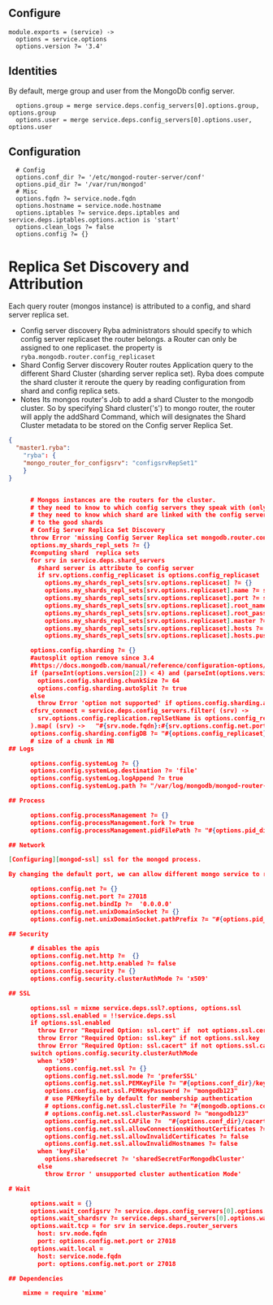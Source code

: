 
## Configure

    module.exports = (service) ->
      options = service.options
      options.version ?= '3.4'

## Identities

By default, merge group and user from the MongoDb config server.

      options.group = merge service.deps.config_servers[0].options.group, options.group
      options.user = merge service.deps.config_servers[0].options.user, options.user

## Configuration

      # Config
      options.conf_dir ?= '/etc/mongod-router-server/conf'
      options.pid_dir ?= '/var/run/mongod'
      # Misc
      options.fqdn ?= service.node.fqdn
      options.hostname = service.node.hostname
      options.iptables ?= service.deps.iptables and service.deps.iptables.options.action is 'start'
      options.clean_logs ?= false
      options.config ?= {}

# Replica Set Discovery and Attribution

Each query router (mongos instance) is attributed to a config, and shard server replica set.
- Config server discovery
  Ryba administrators should specify to which config server replicaset the router belongs.
  a Router can only be assigned to one replicaset.
  the property is `ryba.mongodb.router.config_replicaset`
- Shard Config Server discovery
  Router routes Application query to the different Shard Cluster (sharding server replica set).
  Ryba does compute the shard cluster it reroute the query by reading configuration from shard and config
  replica sets.
- Notes
  Its mongos router's Job to add a shard Cluster to the mongodb cluster. So by specifying Shard cluster('s')
  to mongo router,  the router will apply the addShard Command, which will designates the
  Shard Cluster metadata to be stored on the Config server Replica Set.

```json
{
  "master1.ryba":
    "ryba": {
    "mongo_router_for_configsrv": "configsrvRepSet1"
    }
}


      # Mongos instances are the routers for the cluster.
      # they need to know to which config servers they speak with (only one replicat set of config servers is allowed)
      # they need to know which shard are linked with the config server to be able to route the client
      # to the good shards
      # Config Server Replica Set Discovery
      throw Error 'missing Config Server Replica set mongodb.router.config_replicaset' unless options.config_replicaset?
      options.my_shards_repl_sets ?= {}
      #computing shard  replica sets
      for srv in service.deps.shard_servers
        #shard server is attribute to config server
        if srv.options.config_replicaset is options.config_replicaset
          options.my_shards_repl_sets[srv.options.replicaset] ?= {}
          options.my_shards_repl_sets[srv.options.replicaset].name ?= srv.options.replicaset
          options.my_shards_repl_sets[srv.options.replicaset].port ?= srv.options.config.net.port
          options.my_shards_repl_sets[srv.options.replicaset].root_name ?= srv.options.root.name
          options.my_shards_repl_sets[srv.options.replicaset].root_password ?= srv.options.root.password
          options.my_shards_repl_sets[srv.options.replicaset].master ?= srv.node.fqdn if srv.options.is_master
          options.my_shards_repl_sets[srv.options.replicaset].hosts ?= []
          options.my_shards_repl_sets[srv.options.replicaset].hosts.push srv.node.fqdn

      options.config.sharding ?= {}
      #autosplit option remove since 3.4
      #https://docs.mongodb.com/manual/reference/configuration-options/#mongos-only-options
      if (parseInt(options.version[2]) < 4) and (parseInt(options.version[0]) <= 3)
        options.config.sharding.chunkSize ?= 64
        options.config.sharding.autoSplit ?= true
      else
        throw Error 'option not supported' if options.config.sharding.autoSplit? or options.config.sharding.chunkSize?
      cfsrv_connect = service.deps.config_servers.filter( (srv) ->
        srv.options.config.replication.replSetName is options.config_replicaset
      ).map( (srv) ->   "#{srv.node.fqdn}:#{srv.options.config.net.port}" ).join(',')
      options.config.sharding.configDB ?= "#{options.config_replicaset}/#{cfsrv_connect}"
      # size of a chunk in MB
## Logs

      options.config.systemLog ?= {}
      options.config.systemLog.destination ?= 'file'
      options.config.systemLog.logAppend ?= true
      options.config.systemLog.path ?= "/var/log/mongodb/mongod-router-server-#{@config.host}.log"

## Process

      options.config.processManagement ?= {}
      options.config.processManagement.fork ?= true
      options.config.processManagement.pidFilePath ?= "#{options.pid_dir}/mongod-router-server-#{@config.host}.pid"

## Network

[Configuring][mongod-ssl] ssl for the mongod process.

By changing the default port, we can allow different mongo service to run on the same host

      options.config.net ?= {}
      options.config.net.port ?= 27018
      options.config.net.bindIp ?=  '0.0.0.0'
      options.config.net.unixDomainSocket ?= {}
      options.config.net.unixDomainSocket.pathPrefix ?= "#{options.pid_dir}"

## Security

      # disables the apis
      options.config.net.http ?=  {}
      options.config.net.http.enabled ?= false
      options.config.security ?= {}
      options.config.security.clusterAuthMode ?= 'x509'

## SSL

      options.ssl = mixme service.deps.ssl?.options, options.ssl
      options.ssl.enabled = !!service.deps.ssl
      if options.ssl.enabled
        throw Error "Required Option: ssl.cert" if  not options.ssl.cert
        throw Error "Required Option: ssl.key" if not options.ssl.key
        throw Error "Required Option: ssl.cacert" if not options.ssl.cacert
      switch options.config.security.clusterAuthMode
        when 'x509'
          options.config.net.ssl ?= {}
          options.config.net.ssl.mode ?= 'preferSSL'
          options.config.net.ssl.PEMKeyFile ?= "#{options.conf_dir}/key.pem"
          options.config.net.ssl.PEMKeyPassword ?= "mongodb123"
          # use PEMkeyfile by default for membership authentication
          # options.config.net.ssl.clusterFile ?= "#{mongodb.options.configsrv.conf_dir}/cluster.pem" # this is the mongodb version of java trustore
          # options.config.net.ssl.clusterPassword ?= "mongodb123"
          options.config.net.ssl.CAFile ?=  "#{options.conf_dir}/cacert.pem"
          options.config.net.ssl.allowConnectionsWithoutCertificates ?= false
          options.config.net.ssl.allowInvalidCertificates ?= false
          options.config.net.ssl.allowInvalidHostnames ?= false
        when 'keyFile'
          options.sharedsecret ?= 'sharedSecretForMongodbCluster'
        else
          throw Error ' unsupported cluster authentication Mode'

# Wait

      options.wait = {}
      options.wait_configsrv ?= service.deps.config_servers[0].options.wait
      options.wait_shardsrv ?= service.deps.shard_servers[0].options.wait
      options.wait.tcp = for srv in service.deps.router_servers
        host: srv.node.fqdn
        port: options.config.net.port or 27018
      options.wait.local =
        host: service.node.fqdn
        port: options.config.net.port or 27018

## Dependencies

    mixme = require 'mixme'
